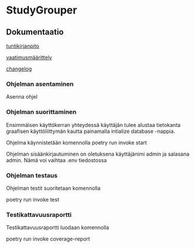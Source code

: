 # StudyGrouper

## Dokumentaatio

[tuntikirjanpito](https://github.com/Gudkat/ot-harjoitustyo/blob/master/python-study-grouper/dokumentaatio/tuntikirjanpito.md)

[vaatimusmäärittely](https://github.com/Gudkat/ot-harjoitustyo/blob/master/python-study-grouper/dokumentaatio/vaatimusmaarittely.md)

[changelog](https://github.com/Gudkat/ot-harjoitustyo/blob/master/python-study-grouper/dokumentaatio/changelog.md)

### Ohjelman asentaminen

Asenna ohjel

### Ohjelman suorittaminen

Ensimmäisen käyttökerran yhteydessä käyttäjän tulee alustaa tietokanta graafisen käyttöliittymän kautta painamalla intialize database -nappia. 

Ohjelma käynnistetään komennolla
poetry run invoke start

Ohjelman sisäänkirjautuminen on oletuksena käyttäjänimi admin ja salasana admin. Nämä voi vaihtaa .env tiedostossa

### Ohjelman testaus
Ohjelman testit suoritetaan komennolla

poetry run invoke test

### Testikattavuusraportti

Testikattavuusraportti luodaan komennolla

poetry run invoke coverage-report

